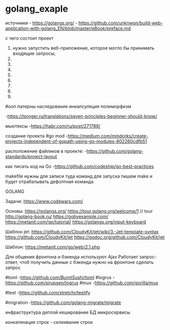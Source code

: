 # golang_exaple

источники
    - https://golangs.org/
    - https://github.com/unknwon/build-web-application-with-golang_EN/blob/master/eBook/preface.md

с чего состоит проект

1.  нужно запустить веб-приложение, которое могло бы принимать входящие запросы;
2.
3.
4. 
5.
6.
7.
8.
9.

#ооп патерны
наследование
инкапсуляция
полиморфизм

-https://tproger.ru/translations/seven-principles-beginner-should-know/

мьютексы 
-https://habr.com/ru/post/271789/

создание проекта  #go mod
    -https://medium.com/mindorks/create-projects-independent-of-gopath-using-go-modules-802260cdfb51
    
расположение файликов в проекте:
    -https://github.com/golang-standards/project-layout
    
как писать код на Go
    -https://github.com/codeship/go-best-practices

makefile нужны для записи туда команд 
для запуска пишем make и будет отрабатывать дефолтная команда

GOLANG 

Задачи:    https://www.codewars.com/

Основы:     https://golangs.org/
        https://tour.golang.org/welcome/1  // tour
        http://golang-book.ru/
        https://gobyexample.com/
        https://metanit.com/go/tutorial/
        https://golangs.org/input-keyboard

Шаблон jet:     https://github.com/CloudyKit/jet/wiki/3.-Jet-template-syntax
            https://github.com/CloudyKit/jet
            https://godoc.org/github.com/CloudyKit/jet

Шаблон:         https://metanit.com/go/web/2.1.php

Для общения фронтона и бэкенда используют Ajax
Работает запрос-ответ, чтоб получить данные с бэкенда нужно на фронтоне сделать запрос

#toml     -https://github.com/BurntSushi/toml
#logrus  -https://github.com/sirupsen/logrus
#mux     -https://github.com/gorilla/mux

#test     -https://github.com/stretchr/testify

#migration -https://github.com/golang-migrate/migrate


инфраструктура
деплой
кеширование
БД
микросервисы

конкатенация строк - склеивание строк
